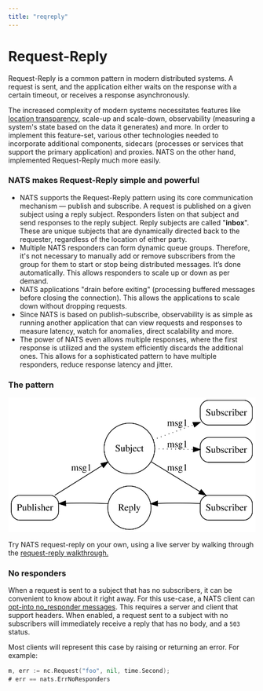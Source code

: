 ```yaml
---
title: "reqreply"
---
```

# Request-Reply

Request-Reply is a common pattern in modern distributed systems. A request is sent, and the application either waits on the response with a certain timeout, or receives a response asynchronously.

The increased complexity of modern systems necessitates features like [location transparency](https://en.wikipedia.org/wiki/Location\_transparency), scale-up and scale-down, observability (measuring a system's state based on the data it generates) and more. In order to implement this feature-set, various other technologies needed to incorporate additional components, sidecars (processes or services that support the primary application) and proxies. NATS on the other hand, implemented Request-Reply much more easily.

### NATS makes Request-Reply simple and powerful

* NATS supports the Request-Reply pattern using its core communication mechanism — publish and subscribe. A request is published on a given subject using a reply subject. Responders listen on that subject and send responses to the reply subject. Reply subjects are called "**inbox**". These are unique subjects that are dynamically directed back to the requester, regardless of the location of either party.
* Multiple NATS responders can form dynamic queue groups. Therefore, it's not necessary to manually add or remove subscribers from the group for them to start or stop being distributed messages. It’s done automatically. This allows responders to scale up or down as per demand.
* NATS applications "drain before exiting" (processing buffered messages before closing the connection). This allows the applications to scale down without dropping requests.
* Since NATS is based on publish-subscribe, observability is as simple as running another application that can view requests and responses to measure latency, watch for anomalies, direct scalability and more.
* The power of NATS even allows multiple responses, where the first response is utilized and the system efficiently discards the additional ones. This allows for a sophisticated pattern to have multiple responders, reduce response latency and jitter.

### The pattern

![](../../../../../assets/.gitbook/assets/reqrepl.svg)

Try NATS request-reply on your own, using a live server by walking through the [request-reply walkthrough.](reqreply\_walkthrough)

### No responders

When a request is sent to a subject that has no subscribers, it can be convenient to know about it right away. For this use-case, a NATS client can [opt-into no\_responder messages](../../../reference/nats-protocol/nats-protocol/#syntax-1). This requires a server and client that support headers. When enabled, a request sent to a subject with no subscribers will immediately receive a reply that has no body, and a `503` status.

Most clients will represent this case by raising or returning an error. For example:

```go
m, err := nc.Request("foo", nil, time.Second);
# err == nats.ErrNoResponders
```
